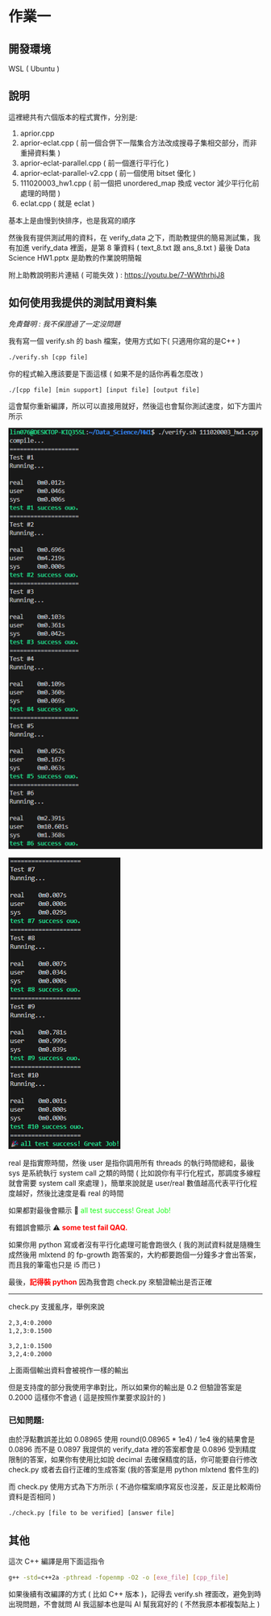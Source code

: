 # 作業一
## 開發環境
WSL ( Ubuntu )
## 說明
這裡總共有六個版本的程式實作，分別是:

1. aprior.cpp
2. aprior-eclat.cpp ( 前一個合併下一階集合方法改成搜尋子集相交部分，而非重掃資料集 )
3. aprior-eclat-parallel.cpp ( 前一個進行平行化 )
4. aprior-eclat-parallel-v2.cpp ( 前一個使用 bitset 優化 )
5. 111020003_hw1.cpp ( 前一個把 unordered_map 換成 vector 減少平行化前處理的時間 )
6. eclat.cpp ( 就是 eclat )

基本上是由慢到快排序，也是我寫的順序

然後我有提供測試用的資料，在 verify_data 之下，而助教提供的簡易測試集，我有加進 verify_data 裡面，是第 8 筆資料 ( text_8.txt 跟 ans_8.txt )
最後 Data Science HW1.pptx 是助教的作業說明簡報

附上助教說明影片連結 ( 可能失效 ) : https://youtu.be/7-WWthrhjJ8
## 如何使用我提供的測試用資料集
*免責聲明 : 我不保證過了一定沒問題*

我有寫一個 verify.sh 的 bash 檔案，使用方式如下( 只適用你寫的是C++ )
```bash
./verify.sh [cpp file]
```
你的程式輸入應該要是下面這樣 ( 如果不是的話你再看怎麼改 )
```bash
./[cpp file] [min support] [input file] [output file]
```
這會幫你重新編譯，所以可以直接用就好，然後這也會幫你測試速度，如下方圖片所示

![](../picture/1-1.png "")

![](../picture/1-2.png "")

real 是指實際時間，然後 user 是指你調用所有 threads 的執行時間總和，最後 sys 是系統執行 system call 之類的時間 ( 比如說你有平行化程式，那調度多線程就會需要 system call 來處理 )，簡單來說就是 user/real 數值越高代表平行化程度越好，然後比速度是看 real 的時間

如果都對最後會顯示 🎉 <span style="color:#1aff1a"> all test success! Great Job!</span>

有錯誤會顯示 ⚠️ <span style="color:red; font-weight:bold;">some test fail QAQ.</span>

如果你用 python 寫或者沒有平行化處理可能會跑很久 ( 我的測試資料就是隨機生成然後用 mlxtend 的 fp-growth 跑答案的，大約都要跑個一分鐘多才會出答案，而且我的筆電也只是 i5 而已 )

最後，<span style="color:red">**記得裝 python**</span> 因為我會跑 check.py 來驗證輸出是否正確

---

check.py 支援亂序，舉例來說
```
2,3,4:0.2000
1,2,3:0.1500

```
```
3,2,1:0.1500
3,2,4:0.2000

```
上面兩個輸出資料會被視作一樣的輸出

但是支持度的部分我使用字串對比，所以如果你的輸出是 0.2 但驗證答案是 0.2000 這樣你不會過 ( 這是按照作業要求設計的 )

### 已知問題:

由於浮點數誤差比如 0.08965 使用 round(0.08965 * 1e4) / 1e4 後的結果會是 0.0896 而不是 0.0897 我提供的 verify_data 裡的答案都會是 0.0896 受到精度限制的答案，如果你有使用比如說 decimal 去確保精度的話，你可能要自行修改 check.py 或者去自行正確的生成答案 (我的答案是用 python mlxtend 套件生的)

而 check.py 使用方式為下方所示 ( 不過你檔案順序寫反也沒差，反正是比較兩份資料是否相同 )
```bash
./check.py [file to be verified] [answer file]
```
## 其他
這次 C++ 編譯是用下面這指令
```bash
g++ -std=c++2a -pthread -fopenmp -O2 -o [exe_file] [cpp_file]
```
如果後續有改編譯的方式 ( 比如 C++ 版本 )，記得去 verify.sh 裡面改，避免到時出現問題，不會就問 AI 我這腳本也是叫 AI 幫我寫好的 ( 不然我原本都複製貼上 )
